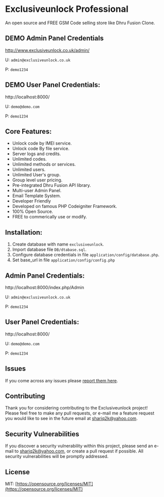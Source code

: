 # Exclusiveunlock Professional
An open source and FREE GSM Code selling store like Dhru Fusion Clone.

## DEMO Admin Panel Credentials
http://www.exclusiveunlock.co.uk/admin/

U: `admin@exclusiveunlock.co.uk`

P: `demo1234`

## DEMO User Panel Credentials:
http://localhost:8000/

U: `demo@demo.com`

P: `demo1234`

## Core Features:
* Unlock code by IMEI service.
* Unlock code By file service.
* Server logs and credits.
* Unlimited codes.
* Unlimited methods or services.
* Unlimited users.
* Unlimited User's group.
* Group level user pricing.
* Pre-integrated Dhru Fusion API library.
* Multi-user Admin Panel.
* Email Template System.
* Developer Friendly
* Developed on famous PHP Codeigniter Framework.
* 100% Open Source.
* FREE to commerically use or modify.

## Installation:
1. Create database with name `exclusiveunlock`.
2. Import database file `DB/dtabase.sql`.
3. Configure database credentials in file `application/config/database.php`.
4. Set base_url in file `application/config/config.php`

## Admin Panel Credentials:
http://localhost:8000/index.php/Admin

U: `admin@exclusiveunlock.co.uk`

P: `demo1234`

## User Panel Credentials:
http://localhost:8000/

U: `demo@demo.com`

P: `demo1234`

## Issues

If you come across any issues please [report them here](https://github.com/muhammad-shariq/exclusiveunlock/issues).

## Contributing

Thank you for considering contributing to the Exclusiveunlock project! Please feel free to make any pull requests, or e-mail me a feature request you would like to see in the future email at shariq2k@yahoo.com.

## Security Vulnerabilities

If you discover a security vulnerability within this project, please send an e-mail to shariq2k@yahoo.com, or create a pull request if possible. All security vulnerabilities will be promptly addressed.

## License

MIT: [https://opensource.org/licenses/MIT](https://opensource.org/licenses/MIT)

